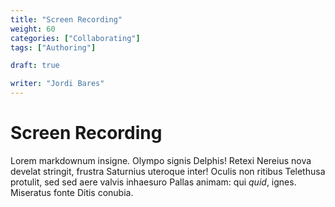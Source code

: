 ```yaml
---
title: "Screen Recording"
weight: 60
categories: ["Collaborating"]
tags: ["Authoring"]

draft: true

writer: "Jordi Bares"
---
```


# Screen Recording

Lorem markdownum insigne. Olympo signis Delphis! Retexi Nereius nova develat
stringit, frustra Saturnius uteroque inter! Oculis non ritibus Telethusa
protulit, sed sed aere valvis inhaesuro Pallas animam: qui _quid_, ignes.
Miseratus fonte Ditis conubia.





